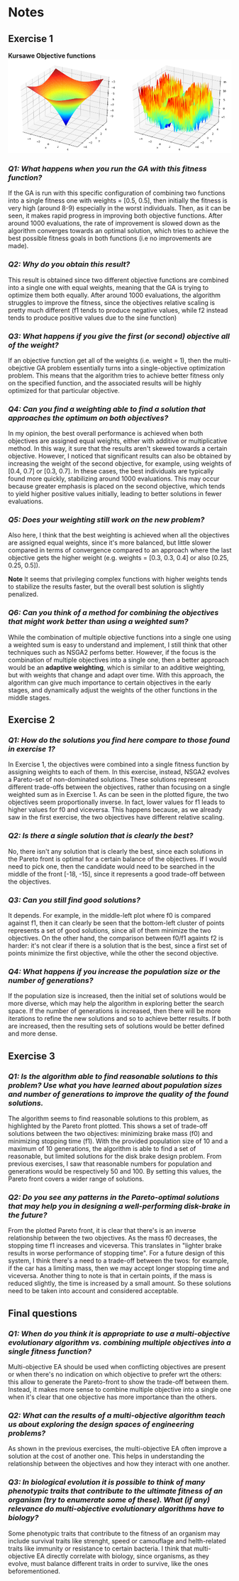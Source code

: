 # Notes

## Exercise 1

**Kursawe Objective functions**
![Kursawe Objective Function](./img/img_02/kursawe.png "Kursawe objectives")

### _Q1: What happens when you run the GA with this fitness function?_

If the GA is run with this specific configuration of combining two functions into a single fitness one with weights = [0.5, 0.5], then initially the fitness is very high (around 8-9) especially in the worst individuals. Then, as it can be seen, it makes rapid progress in improving both objective functions. After around 1000 evaluations, the rate of improvement is slowed down as the algorithm converges towards an optimal solution, which tries to achieve the best possible fitness goals in both functions (i.e no improvements are made).

### _Q2: Why do you obtain this result?_

This result is obtained since two different objective functions are combined into a single one with equal weights, meaning that the GA is trying to optimize them both equally. After around 1000 evaluations, the algorithm struggles to improve the fitness, since the objectives relative scaling is pretty much different (f1 tends to produce negative values, while f2 instead tends to produce positive values due to the sine function)

### _Q3: What happens if you give the first (or second) objective all of the weight?_

If an objective function get all of the weights (i.e. weight = 1), then the multi-obejctive GA problem essentially turns into a single-objective optimization problem. This means that the algorithm tries to achieve better fitness only on the specified function, and the associated results will be highly optimized for that particular objective.

### _Q4: Can you find a weighting able to find a solution that approaches the optimum on both objectives?_ 

In my opinion, the best overall performance is achieved when both objectives are assigned equal weights, either with additive or multiplicative method. In this way, it sure that the results aren't skewed towards a certain objective. However, I noticed that significant results can also be obtained by increasing the weight of the second objective, for example, using weights of [0.4, 0.7] or [0.3, 0.7]. In these cases, the best individuals are typically found more quickly, stabilizing around 1000 evaluations. This may occur because greater emphasis is placed on the second objective, which tends to yield higher positive values initially, leading to better solutions in fewer evaluations.

### _Q5: Does your weighting still work on the new problem?_

Also here, I think that the best weighting is achieved when all the objectives are assigned equal weights, since it's more balanced, but little slower compared in terms of convergence compared to an approach where the last objective gets the higher weight (e.g. weights = [0.3, 0.3, 0.4] or also [0.25, 0.25, 0.5]).

**Note** It seems that privileging complex functions with higher weights tends to stabilize the results faster, but the overall best solution is slightly penalized. 

### _Q6: Can you think of a method for combining the objectives that might work better than using a weighted sum?_

While the combination of multiple objective functions into a single one using a weighted sum is easy to understand and implement, I still think that other techniques such as NSGA2 perfoms better. However, if the focus is the combination of multiple objectives into a single one, then a better approach would be an **adaptive weighting**, which is similar to an additive weighting, but with weights that change and adapt over time. With this approach, the algorithm can give much importance to certain objectives in the early stages, and dynamically adjust the weights of the other functions in the middle stages.

## Exercise 2

### _Q1: How do the solutions you find here compare to those found in exercise 1?_

In Exercise 1, the objectives were combined into a single fitness function by assigning weights to each of them. In this exercise, instead, NSGA2 evolves a Pareto-set of non-dominated solutions. These solutions represent different trade-offs between the objectives, rather than focusing on a single weighted sum as in Exercise 1. As can be seen in the plotted figure, the two objectives seem proportionally inverse. In fact, lower values for f1 leads to higher values for f0 and viceversa. This happens because, as we already saw in the first exercise, the two objectives have different relative scaling.

### _Q2: Is there a single solution that is clearly the best?_

No, there isn't any solution that is clearly the best, since each solutions in the Pareto front is optimal for a certain balance of the objectives. If I would need to pick one, then the candidate would need to be searched in the middle of the front [-18, -15], since it represents a good trade-off between the objectives.

### _Q3: Can you still find good solutions?_

It depends. For example, in the middle-left plot where f0 is compared against f1, then it can clearly be seen that the bottom-left cluster of points represents a set of good solutions, since all of them minimize the two objectives. On the other hand, the comparison between f0/f1 againts f2 is harder: it's not clear if there is a solution that is the best, since a first set of points minimize the first objective, while the other the second objective.

### _Q4: What happens if you increase the population size or the number of generations?_

If the population size is increased, then the initial set of solutions would be more diverse, which may help the algorithm in exploring better the search space. If the number of generations is increased, then there will be more iterations to refine the new solutions and so to achieve better results. If both are increased, then the resulting sets of solutions would be better defined and more dense.

## Exercise 3

### _Q1: Is the algorithm able to find reasonable solutions to this problem? Use what you have learned about population sizes and number of generations to improve the quality of the found solutions._

The algorithm seems to find reasonable solutions to this problem, as highlighted by the Pareto front plotted. This shows a set of trade-off solutions between the two objectives: minimizing brake mass (f0) and minimizing stopping time (f1). With the provided population size of 10 and a maximum of 10 generations, the algorithm is able to find a set of reasonable, but limited solutions for the disk brake design problem. From previous exercises, I saw that reasonable numbers for population and generations would be respectively 50 and 100. By setting this values, the Pareto front covers a wider range of solutions.

### _Q2: Do you see any patterns in the Pareto-optimal solutions that may help you in designing a well-performing disk-brake in the future?_

From the plotted Pareto front, it is clear that there's is an inverse relationship between the two objectives. As the mass f0 decreases, the stopping time f1 increases and viceversa. This translates in "lighter brake results in worse performance of stopping time". For a future design of this system, I think there's a need to a trade-off between the twos: for example, if the car has a limiting mass, then we may accept longer stopping time and viceversa. Another thing to note is that in certain points, if the mass is reduced slightly, the time is increased by a small amount. So these solutions need to be taken into account and considered acceptable.

## Final questions

### _Q1: When do you think it is appropriate to use a multi-objective evolutionary algorithm vs. combining multiple objectives into a single fitness function?_

Multi-objective EA should be used when conflicting objectives are present or when there's no indication on which objective to prefer wrt the others: this allow to generate the Pareto-front to show the trade-off between them. Instead, it makes more sense to combine multiple objective into a single one when it's clear that one objective has more importance than the others.

### _Q2: What can the results of a multi-objective algorithm teach us about exploring the design spaces of engineering problems?_

As shown in the previous exercises, the multi-objective EA often improve a solution at the cost of another one. This helps in understanding the relationship between the objectives and how they interact with one another.

### _Q3: In biological evolution it is possible to think of many phenotypic traits that contribute to the ultimate fitness of an organism (try to enumerate some of these). What (if any) relevance do multi-objective evolutionary algorithms have to biology?_

Some phenotypic traits that contribute to the fitness of an organism may include survival traits like strenght, speed or camouflage and helth-related traits like immunity or resistance to certain bacteria. I think that multi-objective EA directly correlate with biology, since organisms, as they evolve, must balance different traits in order to survive, like the ones beforementioned.             